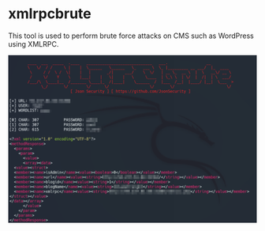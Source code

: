 # xmlrpcbrute
This tool is used to perform brute force attacks on CMS such as WordPress using XMLRPC.

<img src="xmlrpc_brute.png" />
